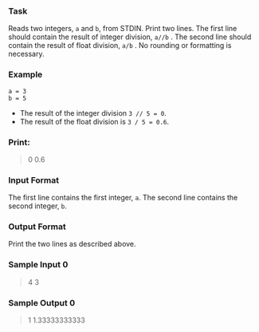 ### Task
Reads two integers, `a` and `b`, from STDIN.
Print two lines. The first line should contain the result of integer division,  `a//b` . The second line should contain the result of float division,  `a/b` .
No rounding or formatting is necessary.

### Example
```
a = 3
b = 5
```

- The result of the integer division `3 // 5 = 0`.
- The result of the float division is `3 / 5 = 0.6`.

### Print:
> 0
> 0.6

### Input Format

The first line contains the first integer, `a`.
The second line contains the second integer, `b`.

### Output Format
Print the two lines as described above.

### Sample Input 0
> 4
> 3

### Sample Output 0

> 1
> 1.33333333333
